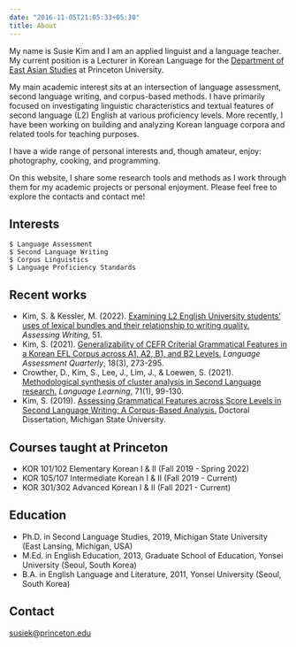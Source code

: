 ```yaml
---
date: "2016-11-05T21:05:33+05:30"
title: About
---
```


My name is Susie Kim and I am an applied linguist and a language teacher. My current position is a Lecturer in Korean Language for the [Department of East Asian Studies](https://eas.princeton.edu) at Princeton University.

My main academic interest sits at an intersection of language assessment, second language writing, and corpus-based methods. I have primarily focused on investigating linguistic characteristics and textual features of second language (L2) English at various proficiency levels. More recently, I have been working on building and analyzing Korean language corpora and related tools for teaching purposes.

I have a wide range of personal interests and, though amateur, enjoy: photography, cooking, and programming.

On this website, I share some research tools and methods as I work through them for my academic projects or personal enjoyment. Please feel free to explore the contacts and contact me!

  
  
## Interests

```
$ Language Assessment
$ Second Language Writing
$ Corpus Linguistics
$ Language Proficiency Standards
```
  

## Recent works

- Kim, S. & Kessler, M. (2022). [Examining L2 English University students’ uses of lexical bundles and their relationship to writing quality.](https://doi.org/10.1016/j.asw.2021.100589) *Assessing Writing*, 51.
- Kim, S. (2021). [Generalizability of CEFR Criterial Grammatical Features in a Korean EFL Corpus across A1, A2, B1, and B2 Levels.](https://doi.org/10.1080/15434303.2020.1855647) *Language Assessment Quarterly*, 18(3), 273-295.
- Crowther, D., Kim, S., Lee, J., Lim, J., & Loewen, S. (2021). [Methodological synthesis of cluster analysis in Second Language research.](https://doi.org/10.1111/lang.12428) *Language Learning*, 71(1), 99-130.
- Kim, S. (2019). [Assessing Grammatical Features across Score Levels in Second Language Writing: A Corpus-Based Analysis.](https://www.proquest.com/openview/04e3a6d272865c9dccfcf444ae530381/1?pq-origsite=gscholar&cbl=18750&diss=y) Doctoral Dissertation, Michigan State University.
  

## Courses taught at Princeton

- KOR 101/102 Elementary Korean I & II (Fall 2019 - Spring 2022) 
- KOR 105/107 Intermediate Korean I & II (Fall 2019 - Current)
- KOR 301/302 Advanced Korean I & II (Fall 2021 - Current)

  
## Education

- Ph.D. in Second Language Studies, 2019, Michigan State University (East Lansing, Michigan, USA)
- M.Ed. in English Education, 2013, Graduate School of Education, Yonsei University (Seoul, South Korea)
- B.A. in English Language and Literature, 2011, Yonsei University (Seoul, South Korea)
  
  

## Contact
[susiek@princeton.edu](mailto:susiek@princeton.edu)
